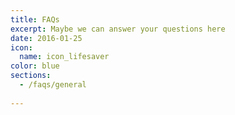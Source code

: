 ```yaml
---
title: FAQs
excerpt: Maybe we can answer your questions here
date: 2016-01-25
icon:
  name: icon_lifesaver
color: blue
sections:
  - /faqs/general
  
---
```

